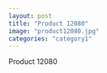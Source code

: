 ```yaml
---
layout: post
title: "Product 12080"
image: "product12080.jpg"
categories: "category1"
---
```

Product 12080
